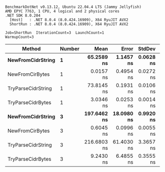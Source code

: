 ```

BenchmarkDotNet v0.13.12, Ubuntu 22.04.4 LTS (Jammy Jellyfish)
AMD EPYC 7763, 1 CPU, 4 logical and 2 physical cores
.NET SDK 8.0.204
  [Host]   : .NET 8.0.4 (8.0.424.16909), X64 RyuJIT AVX2
  ShortRun : .NET 8.0.4 (8.0.424.16909), X64 RyuJIT AVX2

Job=ShortRun  IterationCount=3  LaunchCount=1  
WarmupCount=3  

```
| Method             | Number | Mean        | Error      | StdDev    | Median      | Min         | Max         | Allocated |
|------------------- |------- |------------:|-----------:|----------:|------------:|------------:|------------:|----------:|
| **NewFromCidrString**  | **1**      |  **65.2589 ns** |  **1.1457 ns** | **0.0628 ns** |  **65.2939 ns** |  **65.1864 ns** |  **65.2964 ns** |         **-** |
| NewFromCirBytes    | 1      |   0.0157 ns |  0.4954 ns | 0.0272 ns |   0.0000 ns |   0.0000 ns |   0.0470 ns |         - |
| TryParseCidrString | 1      |  73.8145 ns |  0.1931 ns | 0.0106 ns |  73.8156 ns |  73.8034 ns |  73.8245 ns |         - |
| TryParseCidrBytes  | 1      |   3.0346 ns |  0.0253 ns | 0.0014 ns |   3.0338 ns |   3.0337 ns |   3.0362 ns |         - |
| **NewFromCidrString**  | **3**      | **197.6462 ns** | **18.0980 ns** | **0.9920 ns** | **197.1566 ns** | **196.9941 ns** | **198.7878 ns** |         **-** |
| NewFromCirBytes    | 3      |   0.6045 ns |  0.0996 ns | 0.0055 ns |   0.6026 ns |   0.6002 ns |   0.6106 ns |         - |
| TryParseCidrString | 3      | 216.6803 ns | 61.4030 ns | 3.3657 ns | 218.5880 ns | 212.7941 ns | 218.6588 ns |         - |
| TryParseCidrBytes  | 3      |   9.2430 ns |  6.4855 ns | 0.3555 ns |   9.0406 ns |   9.0349 ns |   9.6535 ns |         - |
